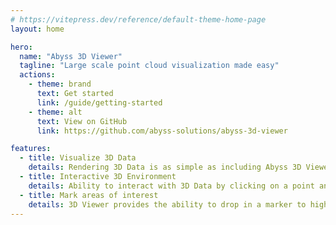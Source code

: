 ```yaml
---
# https://vitepress.dev/reference/default-theme-home-page
layout: home

hero:
  name: "Abyss 3D Viewer"
  tagline: "Large scale point cloud visualization made easy"
  actions:
    - theme: brand
      text: Get started
      link: /guide/getting-started
    - theme: alt
      text: View on GitHub
      link: https://github.com/abyss-solutions/abyss-3d-viewer

features:
  - title: Visualize 3D Data
    details: Rendering 3D Data is as simple as including Abyss 3D Viewer as a library to your projects.
  - title: Interactive 3D Environment
    details: Ability to interact with 3D Data by clicking on a point and performing further operations.
  - title: Mark areas of interest
    details: 3D Viewer provides the ability to drop in a marker to highlight any area of interest, e.g. a location.
---
```

